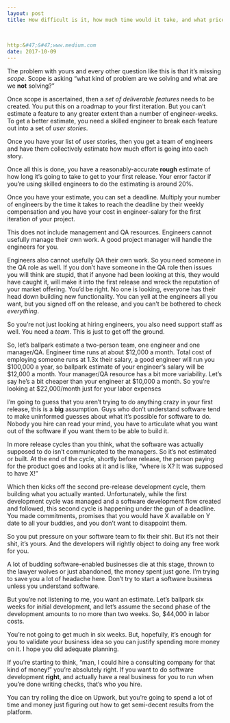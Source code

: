 ```yaml
---
layout: post
title: How difficult is it, how much time would it take, and what price for decent software engineers to create a website like Medium.com?
    
        
    
http:&#47;&#47;www.medium.com
date: 2017-10-09
---
```


<p>The problem with yours and every other question like this is that it’s missing <i>scope</i>. Scope is asking “what kind of problem are we solving and what are we <b>not</b> solving?”</p><p>Once scope is ascertained, then a <i>set of deliverable features</i> needs to be created. You put this on a roadmap to your first iteration. But you can’t estimate a feature to any greater extent than a number of engineer-weeks. To get a better estimate, you need a skilled engineer to break each feature out into a set of <i>user stories</i>.</p><p>Once you have your list of user stories, then you get a team of engineers and have them collectively estimate how much effort is going into each story.</p><p>Once all this is done, you have a reasonably-accurate<b> rough</b> estimate of how long it’s going to take to get to your first release. Your error factor if you’re using skilled engineers to do the estimating is around 20%.</p><p>Once you have your estimate, you can set a deadline. Multiply your number of engineers by the time it takes to reach the deadline by their weekly compensation and you have your cost in engineer-salary for the first iteration of your project.</p><p>This does not include management and QA resources. Engineers cannot usefully manage their own work. A good project manager will handle the engineers for you.</p><p>Engineers also cannot usefully QA their own work. So you need someone in the QA role as well. If you don’t have someone in the QA role then issues you will think are stupid, that if anyone had been looking at this, they would have caught it, will make it into the first release and wreck the reputation of your market offering. You’d be right. No one is looking, everyone has their head down building new functionality. You can yell at the engineers all you want, but you signed off on the release, and you can’t be bothered to check <i>everything</i>.</p><p>So you’re not just looking at hiring engineers, you also need support staff as well. You need a <i>team</i>. This is just to get off the ground.</p><p>So, let’s ballpark estimate a two-person team, one engineer and one manager/QA. Engineer time runs at about $12,000 a month. Total cost of employing someone runs at 1.3x their salary, a good engineer will run you $100,000 a year, so ballpark estimate of your engineer’s salary will be $12,000 a month. Your manager/QA resource has a bit more variability. Let’s say he’s a bit cheaper than your engineer at $10,000 a month. So you’re looking at $22,000/month just for your labor expenses</p><p>I’m going to guess that you aren’t trying to do anything crazy in your first release, this is a <b>big</b> assumption. Guys who don’t understand software tend to make uninformed guesses about what it’s possible for software to do. Nobody you hire can read your mind, you have to articulate what you want out of the software if you want them to be able to build it.</p><p>In more release cycles than you think, what the software was actually supposed to do isn’t communicated to the managers. So it’s not estimated or built. At the end of the cycle, shortly before release, the person paying for the product goes and looks at it and is like, “where is X? It was supposed to have X!”</p><p>Which then kicks off the second pre-release development cycle, them building what you actually wanted. Unfortunately, while the first development cycle was managed and a software development flow created and followed, this second cycle is happening under the gun of a deadline. You made commitments, promises that you would have X available on Y date to all your buddies, and you don’t want to disappoint them.</p><p>So you put pressure on your software team to fix their shit. But it’s not their shit, it’s yours. And the developers will rightly object to doing any free work for you.</p><p>A lot of budding software-enabled businesses die at this stage, thrown to the lawyer wolves or just abandoned, the money spent just gone. I’m trying to save you a lot of headache here. Don’t try to start a software business unless you understand software.</p><p>But you’re not listening to me, you want an estimate. Let’s ballpark six weeks for initial development, and let’s assume the second phase of the development amounts to no more than two weeks. So, $44,000 in labor costs.</p><p>You’re not going to get much in six weeks. But, hopefully, it’s enough for you to validate your business idea so you can justify spending more money on it. I hope you did adequate planning.</p><p>If you’re starting to think, “man, I could hire a consulting company for that kind of money!” you’re absolutely right. If you want to do software development <b>right</b>, and actually have a real business for you to run when you’re done writing checks, that’s who you hire.</p><p>You can try rolling the dice on Upwork, but you’re going to spend a lot of time and money just figuring out how to get semi-decent results from the platform.</p>
